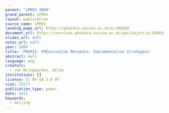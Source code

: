 ```yaml
---
parent: "iPRES 2004"
grand_parent: iPRES
layout: publication
source_name: iPRES
landing_page_url: https://phaidra.univie.ac.at/o:295020
document_url: https://services.phaidra.univie.ac.at/api/object/o:295020/download
slides_url: null
notes_url: null
year: 2004
title: 'PREMIS: PREservation Metadata: Implementation Strategies'
abstract: null
language: eng
creators:
  - van Wijngaarden, Hilde
institutions: []
license: CC BY-SA 3.0 AT
size: 25177
publication_type: paper
date: null
keywords:
  - beijing
---
```


